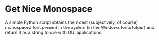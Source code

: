 # Get Nice Monospace

A simple Python script obtains the nicest (subjectively, of course) monospaced font present in the system
(in the Windows fonts folder) and return it as a string to use with GUI applications.
